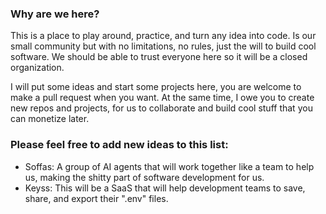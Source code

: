 ### Why are we here?

This is a place to play around, practice, and turn any idea into code.
Is our small community but with no limitations, no rules, just the will to build cool software.
We should be able to trust everyone here so it will be a closed organization.

I will put some ideas and start some projects here, you are welcome to make a pull request when you want.
At the same time, I owe you to create new repos and projects, for us to collaborate and build cool stuff that you can monetize later.

### Please feel free to add new ideas to this list:
- Soffas: A group of AI agents that will work together like a team to help us, making the shitty part of software development for us.
- Keyss: This will be a SaaS that will help development teams to save, share, and export their ".env" files.


